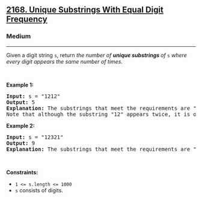 <h2><a href="https://leetcode.com/problems/unique-substrings-with-equal-digit-frequency/">2168. Unique Substrings With Equal Digit Frequency</a></h2><h3>Medium</h3><hr><div>Given a digit string <code>s</code>, return <em>the number of <strong>unique substrings </strong>of </em><code>s</code><em> where every digit appears the same number of times.</em>
<p>&nbsp;</p>
<p><strong class="example">Example 1:</strong></p>

<pre><strong>Input:</strong> s = "1212"
<strong>Output:</strong> 5
<strong>Explanation:</strong> The substrings that meet the requirements are "1", "2", "12", "21", "1212".
Note that although the substring "12" appears twice, it is only counted once.
</pre>

<p><strong class="example">Example 2:</strong></p>

<pre><strong>Input:</strong> s = "12321"
<strong>Output:</strong> 9
<strong>Explanation:</strong> The substrings that meet the requirements are "1", "2", "3", "12", "23", "32", "21", "123", "321".
</pre>

<p>&nbsp;</p>
<p><strong>Constraints:</strong></p>

<ul>
	<li><code>1 &lt;= s.length &lt;= 1000</code></li>
	<li><code>s</code> consists of digits.</li>
</ul>
</div>
